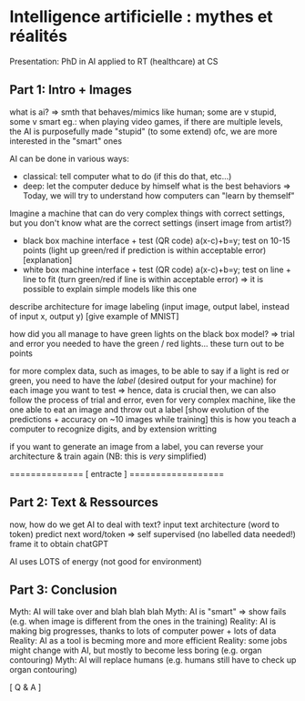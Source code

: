 # Intelligence artificielle : mythes et réalités

Presentation: PhD in AI applied to RT (healthcare) at CS

## Part 1: Intro + Images
what is ai?
=> smth that behaves/mimics like human; some are v stupid, some v smart
eg.: when playing video games, if there are multiple levels, the AI is purposefully made "stupid" (to some extend)
ofc, we are more interested in the "smart" ones

AI can be done in various ways:
- classical: tell computer what to do (if this do that, etc...)
- deep: let the computer deduce by himself what is the best behaviors
=> Today, we will try to understand how computers can "learn by themself"

Imagine a machine that can do very complex things with correct settings, but you don't know what are the correct settings (insert image from artist?)
- black box machine interface + test (QR code) a(x-c)+b=y; test on 10-15 points (light up green/red if prediction is within acceptable error)
[explanation]
- white box machine interface + test (QR code) a(x-c)+b=y; test on line + line to fit (turn green/red if line is within acceptable error)
=> it is possible to explain simple models like this one

describe architecture for image labeling (input image, output label, instead of input x, output y)
[give example of MNIST]

how did you all manage to have green lights on the black box model?
=> trial and error
you needed to have the green / red lights... these turn out to be points

for more complex data, such as images, to be able to say if a light is red or green, you need to have the *label* (desired output for your machine) for each image you want to test
=> hence, data is crucial
then, we can also follow the process of trial and error, even for very complex machine, like the one able to eat an image and throw out a label
[show evolution of the predictions + accuracy on ~10 images while training]
this is how you teach a computer to recognize digits, and by extension writting

if you want to generate an image from a label, you can reverse your architecture & train again (NB: this is *very* simplified)

============== [ entracte ] ==================

## Part 2: Text & Ressources
now, how do we get AI to deal with text?
input text architecture (word to token)
predict next word/token => self supervised (no labelled data needed!)
frame it to obtain chatGPT

AI uses LOTS of energy (not good for environment)

## Part 3: Conclusion
Myth: AI will take over and blah blah blah
Myth: AI is "smart" => show fails (e.g. when image is different from the ones in the training)
Reality: AI is making big progresses, thanks to lots of computer power + lots of data
Reality: AI as a tool is becming more and more efficient
Reality: some jobs might change with AI, but mostly to become less boring (e.g. organ contouring)
Myth: AI will replace humans (e.g. humans still have to check up organ contouring)

[ Q & A ]

